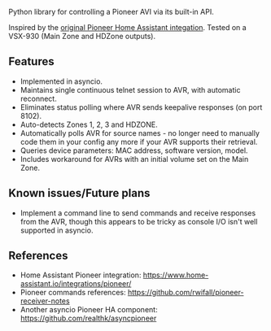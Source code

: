 Python library for controlling a Pioneer AVI via its built-in API.

Inspired by the [original Pioneer Home Assistant integation](https://www.home-assistant.io/integrations/pioneer/).
Tested on a VSX-930 (Main Zone and HDZone outputs).

## Features

- Implemented in asyncio.
- Maintains single continuous telnet session to AVR, with automatic reconnect.
- Eliminates status polling where AVR sends keepalive responses (on port 8102).
- Auto-detects Zones 1, 2, 3 and HDZONE.
- Automatically polls AVR for source names - no longer need to manually code them in your config any more if your AVR supports their retrieval.
- Queries device parameters: MAC address, software version, model.
- Includes workaround for AVRs with an initial volume set on the Main Zone.

## Known issues/Future plans

- Implement a command line to send commands and receive responses from the AVR, though this appears to be tricky as console I/O isn't well supported in asyncio.

## References

- Home Assistant Pioneer integration: https://www.home-assistant.io/integrations/pioneer/
- Pioneer commands references: https://github.com/rwifall/pioneer-receiver-notes
- Another asyncio Pioneer HA component: https://github.com/realthk/asyncpioneer
